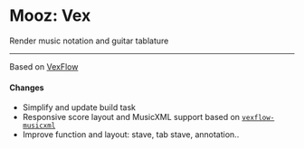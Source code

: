 
# Mooz: Vex

Render music notation and guitar tablature

---

Based on [VexFlow](https://github.com/0xfe/vexflow)

#### Changes

- Simplify and update build task
- Responsive score layout and MusicXML support based on [`vexflow-musicxml`](https://github.com/mechanicalscribe/vexflow-musicxml)
- Improve function and layout: stave, tab stave, annotation..
